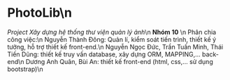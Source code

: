 # PhotoLib\n
_Project Xây dựng hệ thống thư viện quản lý ảnh_\n
**Nhóm 10** \n
Phân chia công việc:\n
Nguyễn Thành Đông: Quản lí, kiểm soát tiến trình, thiết kế ý tưởng, hỗ trợ thiết kế front-end.\n
Nguyễn Ngọc Đức, Trần Tuấn Minh, Thái Tiến Dũng: thiết kế truy vấn database, xây dựng ORM, MAPPING,... back-end\n
Dương Anh Quân, Bùi An: thiết kế front-end (html, css,... sử dụng bootstrap)\n
